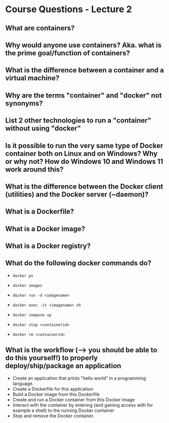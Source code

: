 # Course Questions - Lecture 2

## What are containers?
>

## Why would anyone use containers? Aka. what is the prime goal/function of containers?
>

## What is the difference between a container and a virtual machine?
>

## Why are the terms "container" and "docker" not synonyms?
>

## List 2 other technologies to run a "container" without using "docker"
>

## Is it possible to run the very same type of Docker container both on Linux and on Windows? Why or why not? How do Windows 10 and Windows 11 work around this?
>

## What is the difference between the Docker client (utilities) and the Docker server (~daemon)?
>

## What is a Dockerfile?
>

## What is a Docker image?
>

## What is a Docker registry?
>

## What do the following docker commands do?

- `docker ps`
>
- `docker images`
>
- `docker run -d <imagename>`
>
- `docker exec -it <imagename> sh`
>
- `docker compose up`
>
- `docker stop <containerid>`
>
- `docker rm <containerid>`
>

## What is the workflow (--> you should be able to do this yourself!) to properly deploy/ship/package an application

- Create an application that prints "hello world" in a programming language.
- Create a Dockerfile for this application
- Build a Docker image from this Dockerfile
- Create and run a Docker container from this Docker image
- Interact with the container by entering (and gaining access with for example a shell) to the running Docker container
- Stop and remove the Docker container.
